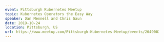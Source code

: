 ```yaml
---
event: Pittsburgh Kubernetes Meetup
topic: Kubernetes Operators the Easy Way
speaker: Dan Mennell and Chris Gaun
date: 2019-10-24
location: Pittsburgh, US
url: https://www.meetup.com/Pittsburgh-Kubernetes-Meetup/events/264900373/
---
```


<!-- some more info about the event could go here -->

<!-- more -->
